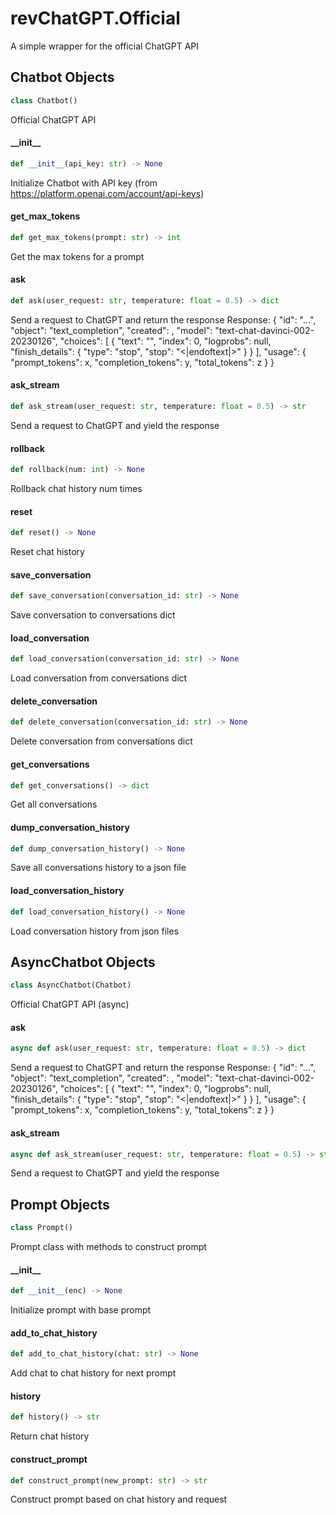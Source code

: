 <a id="revChatGPT.Official"></a>

# revChatGPT.Official

A simple wrapper for the official ChatGPT API

<a id="revChatGPT.Official.Chatbot"></a>

## Chatbot Objects

```python
class Chatbot()
```

Official ChatGPT API

<a id="revChatGPT.Official.Chatbot.__init__"></a>

#### \_\_init\_\_

```python
def __init__(api_key: str) -> None
```

Initialize Chatbot with API key (from https://platform.openai.com/account/api-keys)

<a id="revChatGPT.Official.Chatbot.get_max_tokens"></a>

#### get\_max\_tokens

```python
def get_max_tokens(prompt: str) -> int
```

Get the max tokens for a prompt

<a id="revChatGPT.Official.Chatbot.ask"></a>

#### ask

```python
def ask(user_request: str, temperature: float = 0.5) -> dict
```

Send a request to ChatGPT and return the response
Response: {
    "id": "...",
    "object": "text_completion",
    "created": <time>,
    "model": "text-chat-davinci-002-20230126",
    "choices": [
        {
        "text": "<Response here>",
        "index": 0,
        "logprobs": null,
        "finish_details": { "type": "stop", "stop": "<|endoftext|>" }
        }
    ],
    "usage": { "prompt_tokens": x, "completion_tokens": y, "total_tokens": z }
}

<a id="revChatGPT.Official.Chatbot.ask_stream"></a>

#### ask\_stream

```python
def ask_stream(user_request: str, temperature: float = 0.5) -> str
```

Send a request to ChatGPT and yield the response

<a id="revChatGPT.Official.Chatbot.rollback"></a>

#### rollback

```python
def rollback(num: int) -> None
```

Rollback chat history num times

<a id="revChatGPT.Official.Chatbot.reset"></a>

#### reset

```python
def reset() -> None
```

Reset chat history

<a id="revChatGPT.Official.Chatbot.save_conversation"></a>

#### save\_conversation

```python
def save_conversation(conversation_id: str) -> None
```

Save conversation to conversations dict

<a id="revChatGPT.Official.Chatbot.load_conversation"></a>

#### load\_conversation

```python
def load_conversation(conversation_id: str) -> None
```

Load conversation from conversations dict

<a id="revChatGPT.Official.Chatbot.delete_conversation"></a>

#### delete\_conversation

```python
def delete_conversation(conversation_id: str) -> None
```

Delete conversation from conversations dict

<a id="revChatGPT.Official.Chatbot.get_conversations"></a>

#### get\_conversations

```python
def get_conversations() -> dict
```

Get all conversations

<a id="revChatGPT.Official.Chatbot.dump_conversation_history"></a>

#### dump\_conversation\_history

```python
def dump_conversation_history() -> None
```

Save all conversations history to a json file

<a id="revChatGPT.Official.Chatbot.load_conversation_history"></a>

#### load\_conversation\_history

```python
def load_conversation_history() -> None
```

Load conversation history from json files

<a id="revChatGPT.Official.AsyncChatbot"></a>

## AsyncChatbot Objects

```python
class AsyncChatbot(Chatbot)
```

Official ChatGPT API (async)

<a id="revChatGPT.Official.AsyncChatbot.ask"></a>

#### ask

```python
async def ask(user_request: str, temperature: float = 0.5) -> dict
```

Send a request to ChatGPT and return the response
Response: {
    "id": "...",
    "object": "text_completion",
    "created": <time>,
    "model": "text-chat-davinci-002-20230126",
    "choices": [
        {
        "text": "<Response here>",
        "index": 0,
        "logprobs": null,
        "finish_details": { "type": "stop", "stop": "<|endoftext|>" }
        }
    ],
    "usage": { "prompt_tokens": x, "completion_tokens": y, "total_tokens": z }
}

<a id="revChatGPT.Official.AsyncChatbot.ask_stream"></a>

#### ask\_stream

```python
async def ask_stream(user_request: str, temperature: float = 0.5) -> str
```

Send a request to ChatGPT and yield the response

<a id="revChatGPT.Official.Prompt"></a>

## Prompt Objects

```python
class Prompt()
```

Prompt class with methods to construct prompt

<a id="revChatGPT.Official.Prompt.__init__"></a>

#### \_\_init\_\_

```python
def __init__(enc) -> None
```

Initialize prompt with base prompt

<a id="revChatGPT.Official.Prompt.add_to_chat_history"></a>

#### add\_to\_chat\_history

```python
def add_to_chat_history(chat: str) -> None
```

Add chat to chat history for next prompt

<a id="revChatGPT.Official.Prompt.history"></a>

#### history

```python
def history() -> str
```

Return chat history

<a id="revChatGPT.Official.Prompt.construct_prompt"></a>

#### construct\_prompt

```python
def construct_prompt(new_prompt: str) -> str
```

Construct prompt based on chat history and request
